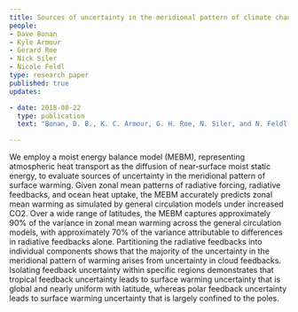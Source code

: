 ```yaml
---
title: Sources of uncertainty in the meridional pattern of climate change 
people:
- Dave Bonan
- Kyle Armour
- Gerard Roe
- Nick Siler
- Nicole Feldl 
type: research paper
published: true
updates:

- date: 2018-08-22
  type: publication
  text: "Bonan, D. B., K. C. Armour, G. H. Roe, N. Siler, and N. Feldl (2018), <i>Geophysical Research Letters</i>, 45, [doi:10.1029/2018GL079429](https://doi.org/10.1029/2018GL079429)."

---
```


We employ a moist energy balance model (MEBM), representing atmospheric heat transport as the diffusion of near‐surface moist static energy, to evaluate sources of uncertainty in the meridional pattern of surface warming. Given zonal mean patterns of radiative forcing, radiative feedbacks, and ocean heat uptake, the MEBM accurately predicts zonal mean warming as simulated by general circulation models under increased CO2. Over a wide range of latitudes, the MEBM captures approximately 90% of the variance in zonal mean warming across the general circulation models, with approximately 70% of the variance attributable to differences in radiative feedbacks alone. Partitioning the radiative feedbacks into individual components shows that the majority of the uncertainty in the meridional pattern of warming arises from uncertainty in cloud feedbacks. Isolating feedback uncertainty within specific regions demonstrates that tropical feedback uncertainty leads to surface warming uncertainty that is global and nearly uniform with latitude, whereas polar feedback uncertainty leads to surface warming uncertainty that is largely confined to the poles.


